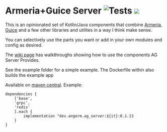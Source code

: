 # Armeria+Guice Server ![Tests](https://github.com/AngerM/ag_server/actions/workflows/cd.yml/badge.svg) <a href="https://search.maven.org/search?q=g:dev.angerm.ag_server"><img src="https://img.shields.io/maven-central/v/dev.angerm.ag_server/base.svg?label=version" /></a>


This is an opinionated set of Kotlin/Java components that combine [Armeria](https://armeria.dev/), [Guice](https://github.com/google/guice) and a few other libraries and utilites in a way I think make sense.

You can selectively use the parts you want or add in your own modules and config as desired.

The [wiki page](https://github.com/AngerM/ag_server/wiki) has walkthroughs showing how to use the components AG Server Provides.

See the example folder for a simple example. The Dockerfile within also builds the example app

Available on [maven central](https://search.maven.org/search?q=g:dev.angerm.ag_server). Example:
```
dependencies {
    ['base',
    'grpc',
    'redis'
    ].each {
        implementation "dev.angerm.ag_server:${it}:0.1.13
    }
}
```
